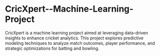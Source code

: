 # CricXpert--Machine-Learning-Project
CricXpert is a machine learning project aimed at leveraging data-driven insights to enhance cricket analytics. This project explores predictive modeling techniques to analyze match outcomes, player performance, and strategic optimizations for batting and bowling.
